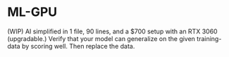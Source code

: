 # ML-GPU
(WIP) AI simplified in 1 file, 90 lines, and a $700 setup with an RTX 3060 (upgradable.) Verify that your model can generalize on the given training-data by scoring well. Then replace the data.
